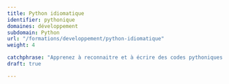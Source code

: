 ```yaml
---
title: Python idiomatique
identifier: pythonique
domaines: développement
subdomain: Python
url: "/formations/developpement/python-idiomatique"
weight: 4

catchphrase: "Apprenez à reconnaitre et à écrire des codes pythoniques."
draft: true

---
```

 